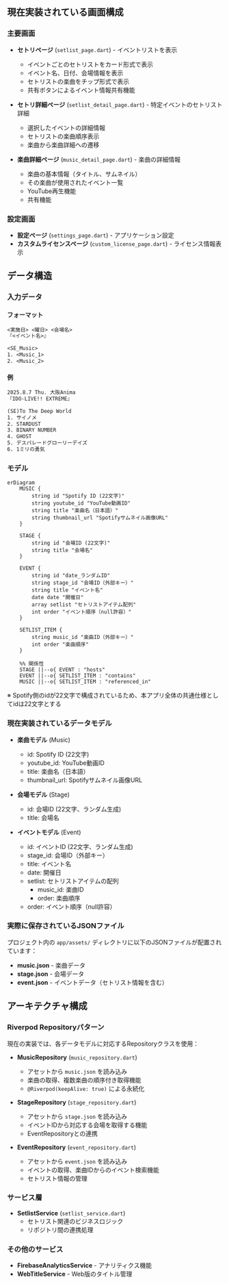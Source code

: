 ## 現在実装されている画面構成

### 主要画面

- **セトリページ** (`setlist_page.dart`) - イベントリストを表示
  - イベントごとのセトリストをカード形式で表示
  - イベント名、日付、会場情報を表示
  - セトリストの楽曲をチップ形式で表示
  - 共有ボタンによるイベント情報共有機能

- **セトリ詳細ページ** (`setlist_detail_page.dart`) - 特定イベントのセトリスト詳細
  - 選択したイベントの詳細情報
  - セトリストの楽曲順序表示
  - 楽曲から楽曲詳細への遷移

- **楽曲詳細ページ** (`music_detail_page.dart`) - 楽曲の詳細情報
  - 楽曲の基本情報（タイトル、サムネイル）
  - その楽曲が使用されたイベント一覧
  - YouTube再生機能
  - 共有機能

### 設定画面

- **設定ページ** (`settings_page.dart`) - アプリケーション設定
- **カスタムライセンスページ** (`custom_license_page.dart`) - ライセンス情報表示

## データ構造

### 入力データ

#### フォーマット

```txt 入力データフォーマット
<実施日> <曜日> <会場名>
『<イベント名>』

<SE_Music>
1. <Music_1>
2. <Music_2>
```

#### 例

```txt 入力データ例
2025.8.7 Thu. 大阪Anima
『IDO-LIVE!! EXTREME』

(SE)To The Deep World
1. サイノメ
2. STARDUST
3. BINARY NUMBER
4. GHOST
5. デスパレードグローリーデイズ
6. 1ミリの勇気
```

### モデル

```mermaid
erDiagram
    MUSIC {
        string id "Spotify ID (22文字)"
        string youtube_id "YouTube動画ID"
        string title "楽曲名（日本語）"
        string thumbnail_url "Spotifyサムネイル画像URL"
    }

    STAGE {
        string id "会場ID (22文字)"
        string title "会場名"
    }

    EVENT {
        string id "date_ランダムID"
        string stage_id "会場ID（外部キー）"
        string title "イベント名"
        date date "開催日"
        array setlist "セトリストアイテム配列"
        int order "イベント順序（null許容）"
    }

    SETLIST_ITEM {
        string music_id "楽曲ID（外部キー）"
        int order "楽曲順序"
    }

    %% 関係性
    STAGE ||--o{ EVENT : "hosts"
    EVENT ||--o{ SETLIST_ITEM : "contains"
    MUSIC ||--o{ SETLIST_ITEM : "referenced_in"
```

※ Spotify側のidが22文字で構成されているため、本アプリ全体の共通仕様としてidは22文字とする

### 現在実装されているデータモデル

- **楽曲モデル** (Music)
  - id: Spotify ID (22文字)
  - youtube_id: YouTube動画ID
  - title: 楽曲名（日本語）
  - thumbnail_url: Spotifyサムネイル画像URL

- **会場モデル** (Stage)
  - id: 会場ID (22文字、ランダム生成)
  - title: 会場名

- **イベントモデル** (Event)
  - id: イベントID (22文字、ランダム生成)
  - stage_id: 会場ID（外部キー）
  - title: イベント名
  - date: 開催日
  - setlist: セトリストアイテムの配列
    - music_id: 楽曲ID
    - order: 楽曲順序
  - order: イベント順序（null許容）

### 実際に保存されているJSONファイル

プロジェクト内の `app/assets/` ディレクトリに以下のJSONファイルが配置されています：

- **music.json** - 楽曲データ
- **stage.json** - 会場データ
- **event.json** - イベントデータ（セトリスト情報を含む）

## アーキテクチャ構成

### Riverpod Repositoryパターン

現在の実装では、各データモデルに対応するRepositoryクラスを使用：

- **MusicRepository** (`music_repository.dart`)
  - アセットから `music.json` を読み込み
  - 楽曲の取得、複数楽曲の順序付き取得機能
  - `@Riverpod(keepAlive: true)` による永続化

- **StageRepository** (`stage_repository.dart`)
  - アセットから `stage.json` を読み込み
  - イベントIDから対応する会場を取得する機能
  - EventRepositoryとの連携

- **EventRepository** (`event_repository.dart`)
  - アセットから `event.json` を読み込み
  - イベントの取得、楽曲IDからのイベント検索機能
  - セトリスト情報の管理

### サービス層

- **SetlistService** (`setlist_service.dart`)
  - セトリスト関連のビジネスロジック
  - リポジトリ間の連携処理

### その他のサービス

- **FirebaseAnalyticsService** - アナリティクス機能
- **WebTitleService** - Web版のタイトル管理

